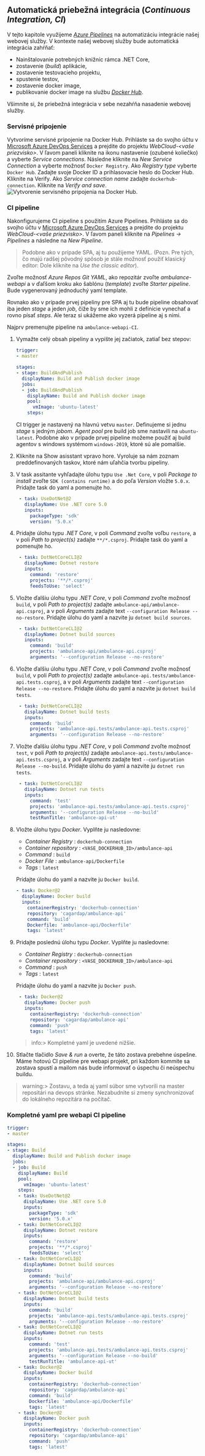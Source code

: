 ## Automatická priebežná integrácia (_Continuous Integration, CI_)

V tejto kapitole využijeme [_Azure Pipelines_](https://docs.microsoft.com/en-us/azure/devops/pipelines/get-started/what-is-azure-pipelines?view=azure-devops)
na automatizáciu integrácie našej webovej služby. V kontexte našej webovej služby
bude automatická integrácia zahŕňať:

* Nainštalovanie potrebných knižníc rámca .NET Core,
* zostavenie (_build_) aplikácie,
* zostavenie testovacieho projektu,
* spustenie testov,
* zostavenie docker image,
* publikovanie docker image na službu [_Docker Hub_](https://hub.docker.com/).

Všimnite si, že priebežná integrácia v sebe nezahŕňa nasadenie webovej služby.

<!-- Predpoklady:
* dockerizovaná appka
* účet na dockerhube
* appka v AzureGit
* štruktúra: ambulance-webapi/ambulance-api, ambulance-webapi/ambulance-api.tests
-->

### Servisné pripojenie

Vytvoríme servisné pripojenie na Docker Hub. Prihláste sa do svojho účtu v
[Microsoft Azure DevOps Services](https://azure.microsoft.com/en-us/services/devops/)
a prejdite do projektu _WebCloud-<vaše priezvisko>_. V ľavom paneli kliknite na ikonu
nastavenie (ozubené koliečko) a vyberte _Service connections_. Následne
kliknite na _New Service Connection_ a vyberte možnosť `Docker Registry`.
Ako _Registry type_ vyberte `Docker Hub`. Zadajte svoje Docker ID a
prihlasovacie heslo do Docker Hub. Kliknite na Verify. Ako _Service connection
name_ zadajte `dockerhub-connection`. Kliknite na _Verify and save_.
![Vytvorenie servisného pripojenia na Docker Hub.](./img/dojo-15-service-connection-to-dockerhub-creation.png)

### CI pipeline

Nakonfigurujeme CI pipeline s použitím Azure Pipelines. Prihláste sa do svojho
účtu v [Microsoft Azure DevOps Services](https://azure.microsoft.com/en-us/services/devops/)
a prejdite do projektu _WebCloud-<vaše priezvisko>_. V ľavom paneli kliknite na _Pipelines
-> Pipelines_ a následne na _New Pipeline_.

> Podobne ako v prípade SPA, aj tu použijeme YAML. (Pozn. Pre tých, čo majú radšej
> pôvodný spôsob je stále možnosť použiť klasický editor: Dole kliknite na
> _Use the classic editor_).

Zvoľte možnosť _Azure Repos Git YAML_, ako repozitár zvoľte _ambulance-webapi_
a v ďaľšom kroku ako šablónu (_template_) zvoľte _Starter pipeline_.
Bude vygenerovaný jednoduchý yaml template.

Rovnako ako v prípade prvej pipeliny pre SPA aj tu bude pipeline obsahovať
iba jeden _stage_ a jeden _job_, čiže by sme ich mohli z definície vynechať a
rovno písať _steps_. Ale teraz si ukážeme ako vyzerá pipeline aj s nimi.

Najprv premenujte pipeline na `ambulance-webapi-CI`.

1. Vymažte celý obsah pipeliny a vypíšte jej začiatok, zatiaľ bez stepov:

    ```yaml
    trigger:
    - master

    stages:
    - stage: BuildAndPublish
      displayName: Build and Publish docker image
      jobs:  
      - job: BuildAndPublish
        displayName: Build and Publish docker image
        pool:
          vmImage: 'ubuntu-latest'
        steps:
    ```

   CI trigger je nastavený na hlavnú vetvu `master`. Definujeme si jednu _stage_
   s jedným _jobom_. _Agent pool_ pre build job sme nastavili na `ubuntu-latest`.
   Podobne ako v prípade prvej pipeline možeme použiť aj build agentov s windows
   systémom `windows-2019`, ktoré sú ale pomalšie.

2. Kliknite na Show asisstant vpravo hore. Vyroluje sa nám zoznam preddefinovaných
   taskov, ktoré nám uľahčia tvorbu pipeliny.

3. V task assitante vyhľadajte úlohu typu `Use .Net Core`, v poli _Package to
   install_ zvoľte `SDK (contains runtime)` a do poľa _Version_ vložte `5.0.x`.
   Pridajte task do yaml a pomenujte ho.

   ```yaml
    - task: UseDotNet@2
      displayName: Use .NET core 5.0
      inputs:
        packageType: 'sdk'
        version: '5.0.x'
   ```

4. Pridajte úlohu typu _.NET Core_, v poli _Command_ zvoľte voľbu `restore`,
   a v poli _Path to project(s)_ zadajte `**/*.csproj`. Pridajte task do yaml a
   pomenujte ho.

   ```yaml
    - task: DotNetCoreCLI@2
      displayName: Dotnet restore
      inputs:
        command: 'restore'
        projects: '**/*.csproj'
        feedsToUse: 'select'
   ```

5. Vložte ďalšiu úlohu typu _.NET Core_, v poli _Command_ zvoľte možnosť `build`,
   v poli _Path to project(s)_ zadajte `ambulance-api/ambulance-api.csproj`,
   a v poli _Arguments_ zadajte text `--configuration Release --no-restore`.
   Pridajte úlohu do yaml a nazvite ju `dotnet build sources`.

   ```yaml
    - task: DotNetCoreCLI@2
      displayName: Dotnet build sources
      inputs:
        command: 'build'
        projects: 'ambulance-api/ambulance-api.csproj'
        arguments: '--configuration Release --no-restore'
   ```

6. Vložte ďalšiu úlohu typu _.NET Core_, v poli _Command_ zvoľte možnosť `build`,
   v poli _Path to project(s)_ zadajte `ambulance-api.tests/ambulance-api.tests.csproj`,
   a v poli _Arguments_ zadajte text `--configuration Release --no-restore`.
   Pridajte úlohu do yaml a nazvite ju `dotnet build tests`.

   ```yaml
    - task: DotNetCoreCLI@2
      displayName: Dotnet build tests
      inputs:
        command: 'build'
        projects: 'ambulance-api.tests/ambulance-api.tests.csproj'
        arguments: '--configuration Release --no-restore'
   ```

7. Vložte ďalšiu úlohu typu _.NET Core_, v poli _Command_ zvoľte možnosť `test`,
   v poli _Path to project(s)_ zadajte `ambulance-api.tests/ambulance-api.tests.csproj`,
   a v poli _Arguments_ zadajte text `--configuration Release --no-build`.
   Pridajte úlohu do yaml a nazvite ju `dotnet run tests`.

   ```yaml
    - task: DotNetCoreCLI@2
      displayName: Dotnet run tests
      inputs:
        command: 'test'
        projects: 'ambulance-api.tests/ambulance-api.tests.csproj'
        arguments: '--configuration Release --no-build'
        testRunTitle: 'ambulance-api-ut'
   ```

8. Vložte úlohu typu _Docker_. Vyplňte ju nasledovne:
   * _Container Registry_ : `dockerhub-connection`
   * _Container repository_ : `<VASE_DOCKERHUB_ID>/ambulance-api`
   * _Command_ : `build`
   * _Docker File_ : `ambulance-api/Dockerfile`
   * _Tags_ : `latest`
  
   Pridajte úlohu do yaml a nazvite ju `Docker build`.

    ```yaml
    - task: Docker@2
      displayName: Docker build
      inputs:
        containerRegistry: 'dockerhub-connection'
        repository: 'cagardap/ambulance-api'
        command: 'build'
        Dockerfile: 'ambulance-api/Dockerfile'
        tags: 'latest'
    ```

9. Pridajte poslednú úlohu typu _Docker_. Vyplňte ju nasledovne:
   * _Container Registry_ : `dockerhub-connection`
   * _Container repository_ : `<VASE_DOCKERHUB_ID>/ambulance-api`
   * _Command_ : `push`
   * _Tags_ : `latest`
  
   Pridajte úlohu do yaml a nazvite ju `Docker push`.

   ```yaml
    - task: Docker@2
      displayName: Docker push
      inputs:
        containerRegistry: 'dockerhub-connection'
        repository: 'cagardap/ambulance-api'
        command: 'push'
        tags: 'latest'
   ```

   >info:> Kompletné yaml je uvedené nižšie.

10. Stlačte tlačidlo _Save & run_ a overte, že táto zostava prebehne úspešne. Máme
    hotovú CI pipeline pre webapi projekt, pri každom kommite sa zostava spustí a
    mailom nás bude informovať o úspechu či neúspechu buildu.

>warning:> Zostavu, a teda aj yaml súbor sme vytvorili na master repositári na devops
> stránke. Nezabudnite si zmeny synchronizovať do lokálneho repozitára na počítač.

### Kompletné yaml pre webapi CI pipeline

```yaml
trigger:
- master

stages:
- stage: Build
  displayName: Build and Publish docker image
  jobs:  
  - job: Build
    displayName: Build
    pool:
      vmImage: 'ubuntu-latest'
    steps:
    - task: UseDotNet@2
      displayName: Use .NET core 5.0
      inputs:
        packageType: 'sdk'
        version: '5.0.x'
    - task: DotNetCoreCLI@2
      displayName: Dotnet restore
      inputs:
        command: 'restore'
        projects: '**/*.csproj'
        feedsToUse: 'select'
    - task: DotNetCoreCLI@2
      displayName: Dotnet build sources
      inputs:
        command: 'build'
        projects: 'ambulance-api/ambulance-api.csproj'
        arguments: '--configuration Release --no-restore'
    - task: DotNetCoreCLI@2
      displayName: Dotnet build tests
      inputs:
        command: 'build'
        projects: 'ambulance-api.tests/ambulance-api.tests.csproj'
        arguments: '--configuration Release --no-restore'
    - task: DotNetCoreCLI@2
      displayName: Dotnet run tests
      inputs:
        command: 'test'
        projects: 'ambulance-api.tests/ambulance-api.tests.csproj'
        arguments: '--configuration Release --no-build'
        testRunTitle: 'ambulance-api-ut'
    - task: Docker@2
      displayName: Docker build
      inputs:
        containerRegistry: 'dockerhub-connection'
        repository: 'cagardap/ambulance-api'
        command: 'build'
        Dockerfile: 'ambulance-api/Dockerfile'
        tags: 'latest'
    - task: Docker@2
      displayName: Docker push
      inputs:
        containerRegistry: 'dockerhub-connection'
        repository: 'cagardap/ambulance-api'
        command: 'push'
        tags: 'latest'
```
